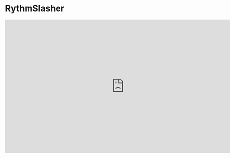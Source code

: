 # RythmSlasher
<iframe width="774" height="435" src="https://www.youtube.com/embed/BYL6JtUdEY0" frameborder="0" allow="accelerometer; autoplay; encrypted-media; gyroscope; picture-in-picture" allowfullscreen></iframe>

